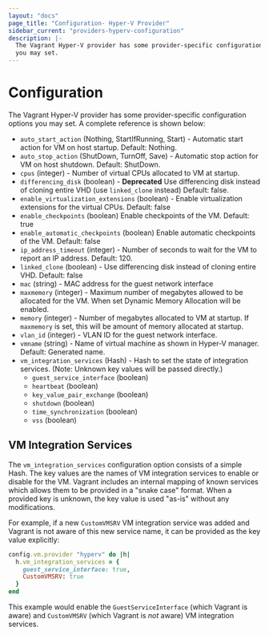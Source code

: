 ```yaml
---
layout: "docs"
page_title: "Configuration- Hyper-V Provider"
sidebar_current: "providers-hyperv-configuration"
description: |-
  The Vagrant Hyper-V provider has some provider-specific configuration options
  you may set.
---
```


# Configuration

The Vagrant Hyper-V provider has some provider-specific configuration options
you may set. A complete reference is shown below:

* `auto_start_action` (Nothing, StartIfRunning, Start) - Automatic start action for VM on host startup. Default: Nothing.
* `auto_stop_action` (ShutDown, TurnOff, Save) - Automatic stop action for VM on host shutdown. Default: ShutDown.
* `cpus` (integer) - Number of virtual CPUs allocated to VM at startup.
* `differencing_disk` (boolean) - **Deprecated** Use differencing disk instead of cloning entire VHD (use `linked_clone` instead) Default: false.
* `enable_virtualization_extensions` (boolean) - Enable virtualization extensions for the virtual CPUs. Default: false
* `enable_checkpoints` (boolean) Enable checkpoints of the VM. Default: true
* `enable_automatic_checkpoints` (boolean) Enable automatic checkpoints of the VM. Default: false
* `ip_address_timeout` (integer) - Number of seconds to wait for the VM to report an IP address. Default: 120.
* `linked_clone` (boolean) - Use differencing disk instead of cloning entire VHD. Default: false
* `mac` (string) - MAC address for the guest network interface
* `maxmemory` (integer) - Maximum number of megabytes allowed to be allocated for the VM. When set Dynamic Memory Allocation will be enabled.
* `memory` (integer) - Number of megabytes allocated to VM at startup. If `maxmemory` is set, this will be amount of memory allocated at startup.
* `vlan_id` (integer) - VLAN ID for the guest network interface.
* `vmname` (string) - Name of virtual machine as shown in Hyper-V manager. Default: Generated name.
* `vm_integration_services` (Hash) - Hash to set the state of integration services. (Note: Unknown key values will be passed directly.)
  * `guest_service_interface` (boolean)
  * `heartbeat` (boolean)
  * `key_value_pair_exchange` (boolean)
  * `shutdown` (boolean)
  * `time_synchronization` (boolean)
  * `vss` (boolean)

## VM Integration Services

The `vm_integration_services` configuration option consists of a simple Hash. The key values are the
names of VM integration services to enable or disable for the VM. Vagrant includes an internal
mapping of known services which allows them to be provided in a "snake case" format. When a provided
key is unknown, the key value is used "as-is" without any modifications.

For example, if a new `CustomVMSRV` VM integration service was added and Vagrant is not aware of this
new service name, it can be provided as the key value explicitly:

```ruby
config.vm.provider "hyperv" do |h|
  h.vm_integration_services = {
    guest_service_interface: true,
    CustomVMSRV: true
  }
end
```

This example would enable the `GuestServiceInterface` (which Vagrant is aware) and `CustomVMSRV` (which
Vagrant is _not_ aware) VM integration services.
